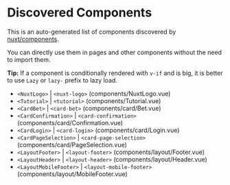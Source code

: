 # Discovered Components

This is an auto-generated list of components discovered by [nuxt/components](https://github.com/nuxt/components).

You can directly use them in pages and other components without the need to import them.

**Tip:** If a component is conditionally rendered with `v-if` and is big, it is better to use `Lazy` or `lazy-` prefix to lazy load.

- `<NuxtLogo>` | `<nuxt-logo>` (components/NuxtLogo.vue)
- `<Tutorial>` | `<tutorial>` (components/Tutorial.vue)
- `<CardBet>` | `<card-bet>` (components/card/Bet.vue)
- `<CardConfirmation>` | `<card-confirmation>` (components/card/Confirmation.vue)
- `<CardLogin>` | `<card-login>` (components/card/Login.vue)
- `<CardPageSelection>` | `<card-page-selection>` (components/card/PageSelection.vue)
- `<LayoutFooter>` | `<layout-footer>` (components/layout/Footer.vue)
- `<LayoutHeader>` | `<layout-header>` (components/layout/Header.vue)
- `<LayoutMobileFooter>` | `<layout-mobile-footer>` (components/layout/MobileFooter.vue)

